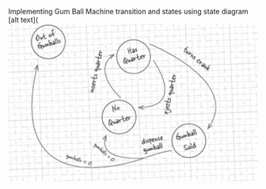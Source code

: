 Implementing Gum Ball Machine transition and states using state diagram
[alt text](![image](https://github.com/Snichat97/ExploringDesignPatterns/blob/main/StateDesignPattern/Screen%20Shot%202021-09-24%20at%2012.48.34%20PM.png)
